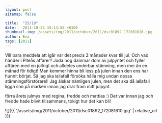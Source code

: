 ```yaml
---
layout: post
sitemap: false

title:  "25/10"
date:   2011-10-25 19:13:55 +0100
thumbnail-img: /assets/img/2011/october/2011/dsc01892_172081610.jpg
author: Eva
tags: [2011]
---
```


Vill bara meddela att igår var det precis 2 månader kvar till jul. Och vad händer i Piteås affärer? Joda nog dammar dom av julpyntet och fyller affären med en jollrigt och alldeles underbar stämning, men mer än en månad för tidigt! Man kommer hinna bli less på julen innan den ens har hunnit börjat. Så jag ska iallafall försöka hålla mig undan dessa stämningsförstörare!! Jag älskar nämligen julen, men det ska då iallafall ligga snö på marken innan jag drar fram mitt julpynt.












förra årets julmys med regina, fredde och mattias :) Det var innan jag och fredde hade blivit tillsammans, tokigt hur det kan bli!

![]({{ '/assets/img/2011/october/2011/dsc01892_172081610.jpg'  | relative_url }})

